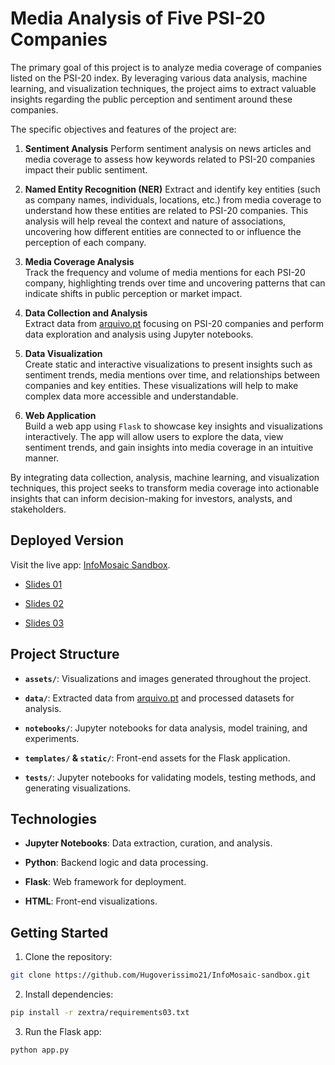 # Media Analysis of Five PSI-20 Companies

The primary goal of this project is to analyze media coverage of companies listed on the PSI-20 index. By leveraging various data analysis, machine learning, and visualization techniques, the project aims to extract valuable insights regarding the public perception and sentiment around these companies.

The specific objectives and features of the project are:

1. **Sentiment Analysis**
   Perform sentiment analysis on news articles and media coverage to assess how keywords related to PSI-20 companies impact their public sentiment.

2. **Named Entity Recognition (NER)**
   Extract and identify key entities (such as company names, individuals, locations, etc.) from media coverage to understand how these entities are related to PSI-20 companies. This analysis will help reveal the context and nature of associations, uncovering how different entities are connected to or influence the perception of each company.


3. **Media Coverage Analysis**  
   Track the frequency and volume of media mentions for each PSI-20 company, highlighting trends over time and uncovering patterns that can indicate shifts in public perception or market impact.

4. **Data Collection and Analysis**  
   Extract data from [arquivo.pt](https://arquivo.pt/) focusing on PSI-20 companies and perform data exploration and analysis using Jupyter notebooks.

5. **Data Visualization**  
   Create static and interactive visualizations to present insights such as sentiment trends, media mentions over time, and relationships between companies and key entities. These visualizations will help to make complex data more accessible and understandable.

6. **Web Application**  
   Build a web app using `Flask` to showcase key insights and visualizations interactively. The app will allow users to explore the data, view sentiment trends, and gain insights into media coverage in an intuitive manner.

By integrating data collection, analysis, machine learning, and visualization techniques, this project seeks to transform media coverage into actionable insights that can inform decision-making for investors, analysts, and stakeholders.

## **Deployed Version**

Visit the live app: [InfoMosaic Sandbox](https://hugover.pythonanywhere.com).

- [Slides 01](https://hugoverissimo21.github.io/InfoMosaic-sandbox/slides01)

- [Slides 02](https://hugoverissimo21.github.io/InfoMosaic-sandbox/slides02)

- [Slides 03](https://hugoverissimo21.github.io/InfoMosaic-sandbox/slides03)

## **Project Structure**

- **`assets/`**: Visualizations and images generated throughout the project.

- **`data/`**: Extracted data from [arquivo.pt](https://arquivo.pt/) and processed datasets for analysis.

- **`notebooks/`**: Jupyter notebooks for data analysis, model training, and experiments.

- **`templates/` & `static/`**: Front-end assets for the Flask application.

- **`tests/`**: Jupyter notebooks for validating models, testing methods, and generating visualizations.

## **Technologies**

- **Jupyter Notebooks**: Data extraction, curation, and analysis.

- **Python**: Backend logic and data processing.

- **Flask**: Web framework for deployment.

- **HTML**: Front-end visualizations.

## **Getting Started**

1. Clone the repository:

```bash
git clone https://github.com/Hugoverissimo21/InfoMosaic-sandbox.git
```

2. Install dependencies:

```bash
pip install -r zextra/requirements03.txt
```

3. Run the Flask app:

```bash
python app.py
```
